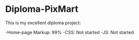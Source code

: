 # Diploma-PixMart

This is my excellent diploma project:

-Home-page Markup: 99%
-CSS: Not started
-JS: Not started
